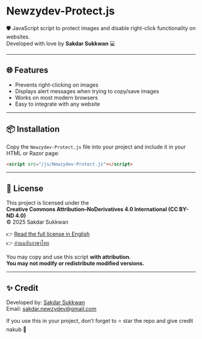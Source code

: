# Newzydev-Protect.js

🛡️ JavaScript script to protect images and disable right-click functionality on websites.  
Developed with love by **Sakdar Sukkwan** 💻

---

## 🌐 Features

- Prevents right-clicking on images
- Displays alert messages when trying to copy/save images
- Works on most modern browsers
- Easy to integrate with any website

---

## 📦 Installation

Copy the `Newzydev-Protect.js` file into your project and include it in your HTML or Razor page:

```html
<script src="/js/Newzydev-Protect.js"></script>
```

---

## 📜 License

This project is licensed under the  
**Creative Commons Attribution–NoDerivatives 4.0 International (CC BY-ND 4.0)**  
© 2025 Sakdar Sukkwan

👉 [Read the full license in English](https://creativecommons.org/licenses/by-nd/4.0/legalcode)  
👉 [อ่านฉบับภาษาไทย](https://creativecommons.org/licenses/by-nd/4.0/deed.th)

You may copy and use this script **with attribution**.  
**You may not modify or redistribute modified versions.**

---

## ✨ Credit

Developed by: [Sakdar Sukkwan](https://github.com/newzydev)  
Email: sakdar.newzydev@gmail.com

If you use this in your project, don’t forget to ⭐ star the repo and give credit nakub 🩷
